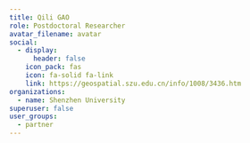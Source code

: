 ```yaml
---
title: Qili GAO
role: Postdoctoral Researcher
avatar_filename: avatar
social:
  - display:
      header: false
    icon_pack: fas
    icon: fa-solid fa-link
    link: https://geospatial.szu.edu.cn/info/1008/3436.htm
organizations:
  - name: Shenzhen University
superuser: false
user_groups:
  - partner
---
```

